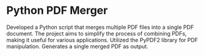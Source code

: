 <p> <h1>Python PDF Merger </h1>
 
Developed a Python script that merges multiple PDF files into a single PDF document.
The project aims to simplify the process of combining PDFs, making it useful for various applications.
 Utilized the PyPDF2 library for PDF manipulation. 
 Generates a single merged PDF as output. </p>